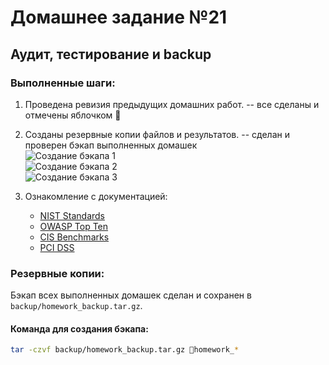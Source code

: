 # Домашнее задание №21  
## Аудит, тестирование и backup  

### Выполненные шаги:  
1. Проведена ревизия предыдущих домашних работ.  -- все сделаны и отмечены яблочком 🍏    
2. Созданы резервные копии файлов и результатов.  -- сделан и проверен бэкап выполненных домашек  
![Создание бэкапа 1](21_01.jpg)  
![Создание бэкапа 2](21_02.jpg)  
![Создание бэкапа 3](21_03.jpg)  

3. Ознакомление с документацией:  
   - [NIST Standards](https://www.nist.gov/document-standards)  
   - [OWASP Top Ten](https://owasp.org/www-project-top-ten/)  
   - [CIS Benchmarks](https://www.cisecurity.org/cis-benchmarks/)  
   - [PCI DSS](https://www.pcisecuritystandards.org/)  

### Резервные копии:  
Бэкап всех выполненных домашек сделан и сохранен в `backup/homework_backup.tar.gz`.  

#### Команда для создания бэкапа:
```bash
tar -czvf backup/homework_backup.tar.gz 🍏homework_*

